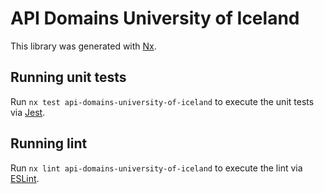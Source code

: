 <!-- gitbook-ignore -->

# API Domains University of Iceland

This library was generated with [Nx](https://nx.dev).

## Running unit tests

Run `nx test api-domains-university-of-iceland` to execute the unit tests via [Jest](https://jestjs.io).

## Running lint

Run `nx lint api-domains-university-of-iceland` to execute the lint via [ESLint](https://eslint.org/).
